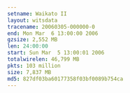 ```yaml
---
setname: Waikato II
layout: witsdata
tracename: 20060305-000000-0
end: Mon Mar  6 13:00:00 2006
gzsize: 2,552 MB
len: 24:00:00
start: Sun Mar  5 13:00:01 2006
totalwirelen: 46,799 MB
pkts: 103 million
size: 7,837 MB
md5: 827df03ba60177358f03bf0089b754ca
---
```

